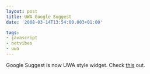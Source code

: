 ```yaml
---
layout: post
title: UWA Google Suggest
date: '2008-03-14T13:54:00.003+01:00'

tags:
- javascript
- netvibes
- uwa
---
```


Google Suggest is now UWA style widget. Check <a href="http://eco.netvibes.com/widgets/110/google-suggest">this</a> out.